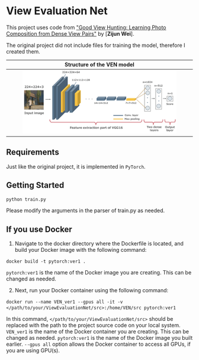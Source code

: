 # View Evaluation Net
This project uses code from ["Good View Hunting: Learning Photo Composition from Dense View Pairs"](https://github.com/zijunwei/ViewEvaluationNet/tree/master) by [**Zijun Wei**].

The original project did not include files for training the model, therefore I created them. 

| Structure of the VEN model |
| :--: |
| <img src="../readme_figures/Structure_of_the_VEN_model.png" width="85%"> |

## Requirements
Just like the original project, it is implemented in `PyTorch`.

## Getting Started
```
python train.py
```
Please modify the arguments in the parser of train.py as needed.

## If you use Docker
1. Navigate to the docker directory where the Dockerfile is located, and build your Docker image with the following command:
```
docker build -t pytorch:ver1 .
```
`pytorch:ver1` is the name of the Docker image you are creating. This can be changed as needed.

2. Next, run your Docker container using the following command:
```
docker run --name VEN_ver1 --gpus all -it -v </path/to/your/ViewEvaluationNet/src>:/home/VEN/src pytorch:ver1
```
In this command, `</path/to/your/ViewEvaluationNet/src>` should be replaced with the path to the project source code on your local system.
`VEN_ver1` is the name of the Docker container you are creating. This can be changed as needed. `pytorch:ver1` is the name of the Docker image you built earlier. `--gpus all` option allows the Docker container to access all GPUs, if you are using GPU(s).
